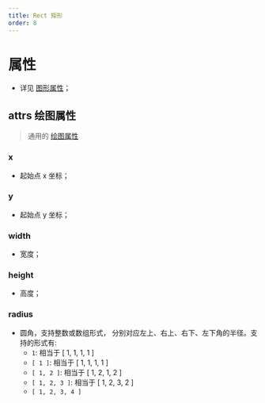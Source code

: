 ```yaml
---
title: Rect 矩形
order: 8
---
```


# 属性

- 详见 [图形属性](/zh/docs/api/shape/api#属性)；

## attrs 绘图属性

> 通用的 [绘图属性](/zh/docs/api/shape/attrs)

### x

- 起始点 x 坐标；

### y

- 起始点 y 坐标；

### width

- 宽度；

### height

- 高度；

### radius

- 圆角，支持整数或数组形式， 分别对应左上、右上、右下、左下角的半径。支持的形式有:
  - `1`: 相当于 [ 1, 1, 1, 1 ]
  - `[ 1 ]`: 相当于 [ 1, 1, 1, 1 ]
  - `[ 1, 2 ]`: 相当于 [ 1, 2, 1, 2 ]
  - `[ 1, 2, 3 ]`: 相当于 [ 1, 2, 3, 2 ]
  - `[ 1, 2, 3, 4 ]`
